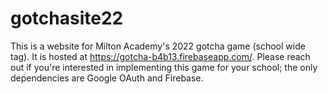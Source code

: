 # gotchasite22
This is a website for Milton Academy's 2022 gotcha game (school wide tag). It is hosted at https://gotcha-b4b13.firebaseapp.com/. Please reach out if you're interested in implementing this game for your school; the only dependencies are Google OAuth and Firebase. 
